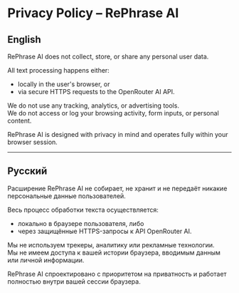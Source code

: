 # Privacy Policy – RePhrase AI

## English

RePhrase AI does not collect, store, or share any personal user data.

All text processing happens either:
- locally in the user's browser, or
- via secure HTTPS requests to the OpenRouter AI API.

We do not use any tracking, analytics, or advertising tools.  
We do not access or log your browsing activity, form inputs, or personal content.

RePhrase AI is designed with privacy in mind and operates fully within your browser session.

---

## Русский

Расширение RePhrase AI не собирает, не хранит и не передаёт никакие персональные данные пользователей.

Весь процесс обработки текста осуществляется:
- локально в браузере пользователя, либо
- через защищённые HTTPS-запросы к API OpenRouter AI.

Мы не используем трекеры, аналитику или рекламные технологии.  
Мы не имеем доступа к вашей истории браузера, вводимым данным или личной информации.

RePhrase AI спроектировано с приоритетом на приватность и работает полностью внутри вашей сессии браузера.
